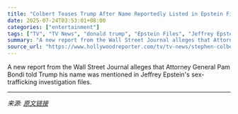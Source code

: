 ```yaml
---
title: "Colbert Teases Trump After Name Reportedly Listed in Epstein Files: “Mystery Man Known Only as Micropenis DJT”"
date: 2025-07-24T03:53:01+08:00
categories: ["entertainment"]
tags: ["TV", "TV News", "donald trump", "Epstein Files", "Jeffrey Epstein", "politics", "Stephen Colbert", "The Late Show With Stephen Colbert"]
summary: "A new report from the Wall Street Journal alleges that Attorney General Pam Bondi told Trump his name was mentioned in Jeffrey Epstein's sex-trafficking investigation files."
source_url: "https://www.hollywoodreporter.com/tv/tv-news/stephen-colbert-teases-trump-new-epstein-files-report-name-1236327700/"
---
```


A new report from the Wall Street Journal alleges that Attorney General Pam Bondi told Trump his name was mentioned in Jeffrey Epstein's sex-trafficking investigation files.

---

*来源: [原文链接](https://www.hollywoodreporter.com/tv/tv-news/stephen-colbert-teases-trump-new-epstein-files-report-name-1236327700/)*
